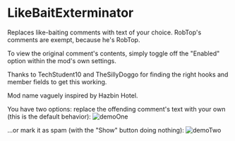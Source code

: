 # LikeBaitExterminator

Replaces like-baiting comments with text of your choice. RobTop's comments are exempt, because he's RobTop.

To view the original comment's contents, simply toggle off the "Enabled" option within the mod's own settings.

Thanks to TechStudent10 and TheSillyDoggo for finding the right hooks and member fields to get this working.

Mod name vaguely inspired by Hazbin Hotel.

You have two options: replace the offending comment's text with your own (this is the default behavior):
![demoOne](https://github.com/RayDeeUx/LikeBaitExterminator/blob/main/demoOne.png)

...or mark it as spam (with the "Show" button doing nothing):
![demoTwo](https://github.com/RayDeeUx/LikeBaitExterminator/blob/main/demoTwo.png)